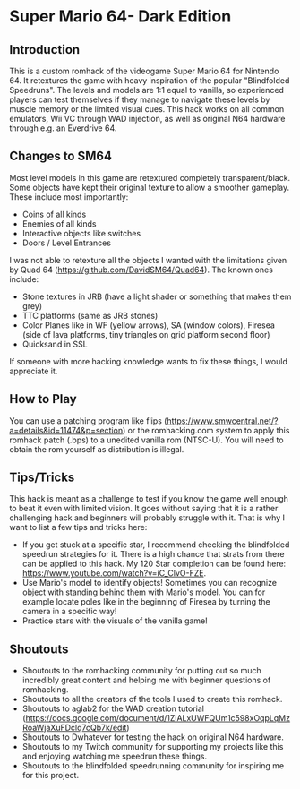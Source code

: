 # Super Mario 64- Dark Edition
## Introduction

This is a custom romhack of the videogame Super Mario 64 for Nintendo 64. It retextures the game with heavy
inspiration of the popular "Blindfolded Speedruns". The levels and models are 1:1 equal to vanilla, so 
experienced players can test themselves if they manage to navigate these levels by muscle memory or the 
limited visual cues. This hack works on all common emulators, Wii VC through WAD injection, as well as
original N64 hardware through e.g. an Everdrive 64.

## Changes to SM64

Most level models in this game are retextured completely transparent/black. Some objects have kept
their original texture to allow a smoother gameplay. These include most importantly:

- Coins of all kinds
- Enemies of all kinds
- Interactive objects like switches
- Doors / Level Entrances


I was not able to retexture all the objects I wanted with the limitations given by Quad 64 (https://github.com/DavidSM64/Quad64).
The known ones include:

- Stone textures in JRB (have a light shader or something that makes them grey)
- TTC platforms (same as JRB stones)
- Color Planes like in WF (yellow arrows), SA (window colors), Firesea (side of lava platforms, tiny triangles on grid platform second floor)
- Quicksand in SSL

If someone with more hacking knowledge wants to fix these things, I would appreciate it.

## How to Play

You can use a patching program like flips (https://www.smwcentral.net/?a=details&id=11474&p=section) or the romhacking.com system to 
apply this romhack patch (.bps) to a unedited vanilla rom (NTSC-U). You will need to obtain the rom yourself as distribution is illegal.

## Tips/Tricks

This hack is meant as a challenge to test if you know the game well enough to beat it even with limited vision.
It goes without saying that it is a rather challenging hack and beginners will probably struggle with it.
That is why I want to list a few tips and tricks here:

- If you get stuck at a specific star, I recommend checking the blindfolded speedrun strategies for it. There is a high chance that strats from there can be applied to this hack. My 120 Star completion can be found here: https://www.youtube.com/watch?v=iC_ClvO-FZE. 
- Use Mario's model to identify objects! Sometimes you can recognize object with standing behind them with Mario's model. You can for example locate poles like in the beginning of Firesea by turning the camera in a specific way!
- Practice stars with the visuals of the vanilla game!

## Shoutouts

- Shoutouts to the romhacking community for putting out so much incredibly great content and helping me with
beginner questions of romhacking. 
- Shoutouts to all the creators of the tools I used to create this romhack.
- Shoutouts to aglab2 for the WAD creation tutorial (https://docs.google.com/document/d/1ZiALxUWFQUm1c598xOqpLqMzRoaWjaXuFDclq7cQb7k/edit)
- Shoutouts to Dwhatever for testing the hack on original N64 hardware.
- Shoutouts to my Twitch community for supporting my projects like this and enjoying watching me speedrun these things.
- Shoutouts to the blindfolded speedrunning community for inspiring me for this project.
